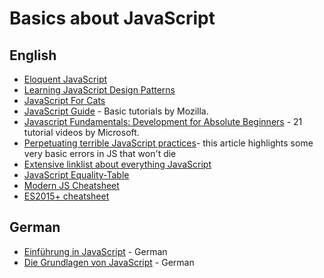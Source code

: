 Basics about JavaScript
=======================

English
-------

-	[Eloquent JavaScript](http://eloquentjavascript.net/)
-	[Learning JavaScript Design Patterns](http://addyosmani.com/resources/essentialjsdesignpatterns/book/)
-	[JavaScript For Cats](http://jsforcats.com/)
-	[JavaScript Guide](https://developer.mozilla.org/en-US/docs/JavaScript/Guide) - Basic tutorials by Mozilla.
-	[Javascript Fundamentals: Development for Absolute Beginners](http://channel9.msdn.com/Series/Javascript-Fundamentals-Development-for-Absolute-Beginners) - 21 tutorial videos by Microsoft.
-	[Perpetuating terrible JavaScript practices](http://christianheilmann.com/2013/10/31/perpetuating-terrible-javascript-practices/)- this article highlights some very basic errors in JS that won't die
-	[Extensive linklist about everything JavaScript](https://github.com/sorrycc/awesome-javascript)
-	[JavaScript Equality-Table](http://dorey.github.io/JavaScript-Equality-Table/)
- [Modern JS Cheatsheet](https://mbeaudru.github.io/modern-js-cheatsheet/)
- [ES2015+ cheatsheet](https://devhints.io/es6)

German
------

-	[Einführung in JavaScript](http://molily.de/js/) - German
-	[Die Grundlagen von JavaScript](http://molily.de/javascript-core/) - German

